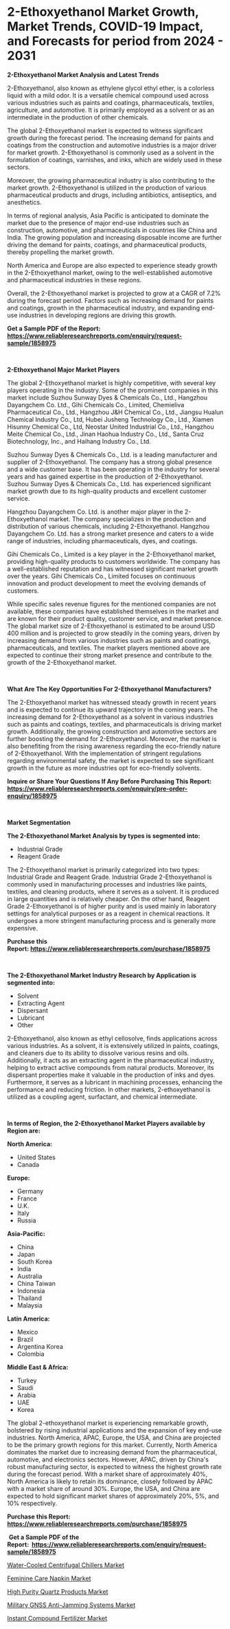 <p><h1>2-Ethoxyethanol Market Growth, Market Trends, COVID-19 Impact, and Forecasts for period from 2024 - 2031</h1></p><p><strong>2-Ethoxyethanol Market Analysis and Latest Trends</strong></p>
<p><p>2-Ethoxyethanol, also known as ethylene glycol ethyl ether, is a colorless liquid with a mild odor. It is a versatile chemical compound used across various industries such as paints and coatings, pharmaceuticals, textiles, agriculture, and automotive. It is primarily employed as a solvent or as an intermediate in the production of other chemicals.</p><p>The global 2-Ethoxyethanol market is expected to witness significant growth during the forecast period. The increasing demand for paints and coatings from the construction and automotive industries is a major driver for market growth. 2-Ethoxyethanol is commonly used as a solvent in the formulation of coatings, varnishes, and inks, which are widely used in these sectors.</p><p>Moreover, the growing pharmaceutical industry is also contributing to the market growth. 2-Ethoxyethanol is utilized in the production of various pharmaceutical products and drugs, including antibiotics, antiseptics, and anesthetics.</p><p>In terms of regional analysis, Asia Pacific is anticipated to dominate the market due to the presence of major end-use industries such as construction, automotive, and pharmaceuticals in countries like China and India. The growing population and increasing disposable income are further driving the demand for paints, coatings, and pharmaceutical products, thereby propelling the market growth.</p><p>North America and Europe are also expected to experience steady growth in the 2-Ethoxyethanol market, owing to the well-established automotive and pharmaceutical industries in these regions.</p><p>Overall, the 2-Ethoxyethanol market is projected to grow at a CAGR of 7.2% during the forecast period. Factors such as increasing demand for paints and coatings, growth in the pharmaceutical industry, and expanding end-use industries in developing regions are driving this growth.</p></p>
<p><strong>Get a Sample PDF of the Report:&nbsp; <a href="https://www.reliableresearchreports.com/enquiry/request-sample/1858975">https://www.reliableresearchreports.com/enquiry/request-sample/1858975</a></strong></p>
<p>&nbsp;</p>
<p><strong>2-Ethoxyethanol Major Market Players</strong></p>
<p><p>The global 2-Ethoxyethanol market is highly competitive, with several key players operating in the industry. Some of the prominent companies in this market include Suzhou Sunway Dyes & Chemicals Co., Ltd., Hangzhou Dayangchem Co. Ltd., Gihi Chemicals Co., Limited, Chemieliva Pharmaceutical Co., Ltd., Hangzhou J&H Chemical Co., Ltd., Jiangsu Hualun Chemical Industry Co., Ltd, Hubei Jusheng Technology Co., Ltd., Xiamen Hisunny Chemical Co., Ltd, Neostar United Industrial Co., Ltd., Hangzhou Meite Chemical Co., Ltd., Jinan Haohua Industry Co., Ltd., Santa Cruz Biotechnology, Inc., and Haihang Industry Co., Ltd.</p><p>Suzhou Sunway Dyes & Chemicals Co., Ltd. is a leading manufacturer and supplier of 2-Ethoxyethanol. The company has a strong global presence and a wide customer base. It has been operating in the industry for several years and has gained expertise in the production of 2-Ethoxyethanol. Suzhou Sunway Dyes & Chemicals Co., Ltd. has experienced significant market growth due to its high-quality products and excellent customer service.</p><p>Hangzhou Dayangchem Co. Ltd. is another major player in the 2-Ethoxyethanol market. The company specializes in the production and distribution of various chemicals, including 2-Ethoxyethanol. Hangzhou Dayangchem Co. Ltd. has a strong market presence and caters to a wide range of industries, including pharmaceuticals, dyes, and coatings.</p><p>Gihi Chemicals Co., Limited is a key player in the 2-Ethoxyethanol market, providing high-quality products to customers worldwide. The company has a well-established reputation and has witnessed significant market growth over the years. Gihi Chemicals Co., Limited focuses on continuous innovation and product development to meet the evolving demands of customers.</p><p>While specific sales revenue figures for the mentioned companies are not available, these companies have established themselves in the market and are known for their product quality, customer service, and market presence. The global market size of 2-Ethoxyethanol is estimated to be around USD 400 million and is projected to grow steadily in the coming years, driven by increasing demand from various industries such as paints and coatings, pharmaceuticals, and textiles. The market players mentioned above are expected to continue their strong market presence and contribute to the growth of the 2-Ethoxyethanol market.</p></p>
<p>&nbsp;</p>
<p><strong>What Are The Key Opportunities For 2-Ethoxyethanol Manufacturers?</strong></p>
<p><p>The 2-Ethoxyethanol market has witnessed steady growth in recent years and is expected to continue its upward trajectory in the coming years. The increasing demand for 2-Ethoxyethanol as a solvent in various industries such as paints and coatings, textiles, and pharmaceuticals is driving market growth. Additionally, the growing construction and automotive sectors are further boosting the demand for 2-Ethoxyethanol. Moreover, the market is also benefiting from the rising awareness regarding the eco-friendly nature of 2-Ethoxyethanol. With the implementation of stringent regulations regarding environmental safety, the market is expected to see significant growth in the future as more industries opt for eco-friendly solvents.</p></p>
<p><strong>Inquire or Share Your Questions If Any Before Purchasing This Report: <a href="https://www.reliableresearchreports.com/enquiry/pre-order-enquiry/1858975">https://www.reliableresearchreports.com/enquiry/pre-order-enquiry/1858975</a></strong></p>
<p>&nbsp;</p>
<p><strong>Market Segmentation</strong></p>
<p><strong>The 2-Ethoxyethanol Market Analysis by types is segmented into:</strong></p>
<p><ul><li>Industrial Grade</li><li>Reagent Grade</li></ul></p>
<p><p>The 2-Ethoxyethanol market is primarily categorized into two types: Industrial Grade and Reagent Grade. Industrial Grade 2-Ethoxyethanol is commonly used in manufacturing processes and industries like paints, textiles, and cleaning products, where it serves as a solvent. It is produced in large quantities and is relatively cheaper. On the other hand, Reagent Grade 2-Ethoxyethanol is of higher purity and is used mainly in laboratory settings for analytical purposes or as a reagent in chemical reactions. It undergoes a more stringent manufacturing process and is generally more expensive.</p></p>
<p><strong>Purchase this Report:&nbsp;<a href="https://www.reliableresearchreports.com/purchase/1858975">https://www.reliableresearchreports.com/purchase/1858975</a></strong></p>
<p>&nbsp;</p>
<p><strong>The 2-Ethoxyethanol Market Industry Research by Application is segmented into:</strong></p>
<p><ul><li>Solvent</li><li>Extracting Agent</li><li>Dispersant</li><li>Lubricant</li><li>Other</li></ul></p>
<p><p>2-Ethoxyethanol, also known as ethyl cellosolve, finds applications across various industries. As a solvent, it is extensively utilized in paints, coatings, and cleaners due to its ability to dissolve various resins and oils. Additionally, it acts as an extracting agent in the pharmaceutical industry, helping to extract active compounds from natural products. Moreover, its dispersant properties make it valuable in the production of inks and dyes. Furthermore, it serves as a lubricant in machining processes, enhancing the performance and reducing friction. In other markets, 2-ethoxyethanol is utilized as a coupling agent, surfactant, and chemical intermediate.</p></p>
<p>&nbsp;</p>
<p><strong>In terms of Region, the 2-Ethoxyethanol Market Players available by Region are:</strong></p>
<p>
    <p> <strong> North America: </strong>
        <ul>
            <li>United States</li>
            <li>Canada</li>
        </ul>
        </p> 
    <p> <strong> Europe: </strong>
        <ul>
            <li>Germany</li>
            <li>France</li>
            <li>U.K.</li>
            <li>Italy</li>
            <li>Russia</li>
        </ul>
        </p> 
    <p> <strong> Asia-Pacific: </strong>
        <ul>
            <li>China</li>
            <li>Japan</li>
            <li>South Korea</li>
            <li>India</li>
            <li>Australia</li>
            <li>China Taiwan</li>
            <li>Indonesia</li>
            <li>Thailand</li>
            <li>Malaysia</li>
        </ul>
        </p> 
    <p> <strong> Latin America: </strong>
        <ul>
            <li>Mexico</li>
            <li>Brazil</li>
            <li>Argentina Korea</li>
            <li>Colombia</li>
        </ul>
        </p> 
    <p> <strong> Middle East & Africa: </strong>
        <ul>
            <li>Turkey</li>
            <li>Saudi</li>
            <li>Arabia</li>
            <li>UAE</li>
            <li>Korea</li>
        </ul>
    </p>
    </p>
<p><p>The global 2-ethoxyethanol market is experiencing remarkable growth, bolstered by rising industrial applications and the expansion of key end-use industries. North America, APAC, Europe, the USA, and China are projected to be the primary growth regions for this market. Currently, North America dominates the market due to increasing demand from the pharmaceutical, automotive, and electronics sectors. However, APAC, driven by China's robust manufacturing sector, is expected to witness the highest growth rate during the forecast period. With a market share of approximately 40%, North America is likely to retain its dominance, closely followed by APAC with a market share of around 30%. Europe, the USA, and China are expected to hold significant market shares of approximately 20%, 5%, and 10% respectively.</p></p>
<p><strong>Purchase this Report: <a href="https://www.reliableresearchreports.com/purchase/1858975">https://www.reliableresearchreports.com/purchase/1858975</a></strong></p>
<p>&nbsp;<strong>Get a Sample PDF of the Report:&nbsp;&nbsp;<a href="https://www.reliableresearchreports.com/enquiry/request-sample/1858975">https://www.reliableresearchreports.com/enquiry/request-sample/1858975</a></strong></p>
<p><strong></strong></p>
<p><p><a href="https://www.linkedin.com/pulse/water-cooled-centrifugal-chillers-market-size-share-amp-trends-4qe4e/">Water-Cooled Centrifugal Chillers Market</a></p><p><a href="https://www.linkedin.com/pulse/feminine-care-napkin-market-research-report-unlocks-analysis-mzhge/">Feminine Care Napkin Market</a></p><p><a href="https://github.com/gdfhhhj/Market-Research-Report-List-2/blob/main/high-purity-quartz-products-market.md">High Purity Quartz Products Market</a></p><p><a href="https://www.linkedin.com/pulse/military-gnss-anti-jamming-systems-market-research-report-cbooe/">Military GNSS Anti-Jamming Systems Market</a></p><p><a href="https://github.com/luckyshygirl/Market-Research-Report-List-2/blob/main/instant-compound-fertilizer-market.md">Instant Compound Fertilizer Market</a></p></p>